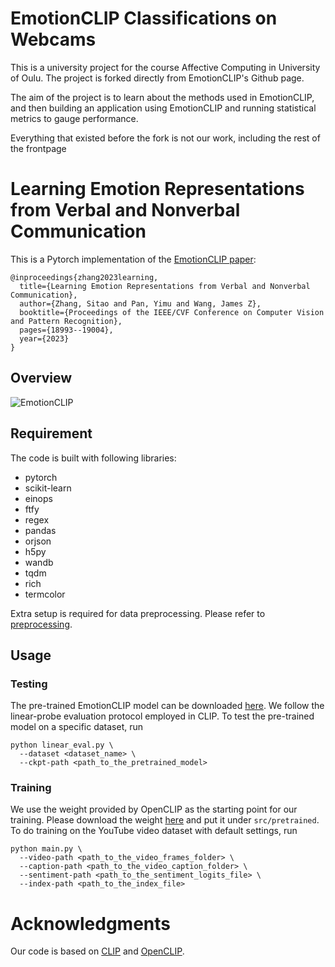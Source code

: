 # EmotionCLIP Classifications on Webcams

This is a university project for the course Affective Computing in University of Oulu.
The project is forked directly from EmotionCLIP's Github page.

The aim of the project is to learn about the methods used in EmotionCLIP, and then building an application using EmotionCLIP and running statistical metrics to gauge performance.

Everything that existed before the fork is not our work, including the rest of the frontpage






# Learning Emotion Representations from Verbal and Nonverbal Communication

This is a Pytorch implementation of the [EmotionCLIP paper](https://openaccess.thecvf.com/content/CVPR2023/papers/Zhang_Learning_Emotion_Representations_From_Verbal_and_Nonverbal_Communication_CVPR_2023_paper.pdf):
```
@inproceedings{zhang2023learning,
  title={Learning Emotion Representations from Verbal and Nonverbal Communication},
  author={Zhang, Sitao and Pan, Yimu and Wang, James Z},
  booktitle={Proceedings of the IEEE/CVF Conference on Computer Vision and Pattern Recognition},
  pages={18993--19004},
  year={2023}
}
```

## Overview

![EmotionCLIP](.github/EmotionCLIP.png)


## Requirement
The code is built with following libraries:
- pytorch
- scikit-learn
- einops
- ftfy
- regex
- pandas
- orjson
- h5py
- wandb
- tqdm
- rich
- termcolor

Extra setup is required for data preprocessing. Please refer to [preprocessing](preprocessing/).

## Usage
### Testing

The pre-trained EmotionCLIP model can be downloaded [here](https://drive.google.com/file/d/1iWA7KfiR1JjRi-hD6R4LK5cug1FMcblD/view?usp=drive_link). 
We follow the linear-probe evaluation protocol employed in CLIP.
To test the pre-trained model on a specific dataset, run
```
python linear_eval.py \
  --dataset <dataset_name> \
  --ckpt-path <path_to_the_pretrained_model>
```

### Training
We use the weight provided by OpenCLIP as the starting point for our training. Please download the weight [here](https://github.com/mlfoundations/open_clip/releases/download/v0.2-weights/vit_b_32-laion2b_e16-af8dbd0c.pth) and put it under `src/pretrained`.
To do training on the YouTube video dataset with default settings, run
```
python main.py \
  --video-path <path_to_the_video_frames_folder> \
  --caption-path <path_to_the_video_caption_folder> \
  --sentiment-path <path_to_the_sentiment_logits_file> \
  --index-path <path_to_the_index_file>
```

# Acknowledgments
Our code is based on [CLIP](https://github.com/openai/CLIP) and [OpenCLIP](https://github.com/mlfoundations/open_clip).